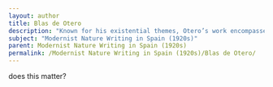 ```yaml
---
layout: author
title: Blas de Otero
description: "Known for his existential themes, Otero’s work encompasses nature imagery that comments on humanity's relationship with the environment, often reflecting on the social context of Spain during his time."
subject: "Modernist Nature Writing in Spain (1920s)"
parent: Modernist Nature Writing in Spain (1920s)
permalink: /Modernist Nature Writing in Spain (1920s)/Blas de Otero/
---
```


does this matter?
